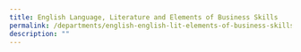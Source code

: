 ```yaml
---
title: English Language, Literature and Elements of Business Skills
permalink: /departments/english-english-lit-elements-of-business-skills/
description: ""
---
```

